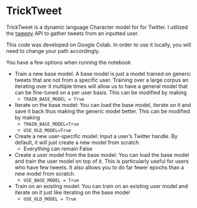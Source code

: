 # TrickTweet
TrickTweet is a dynamic language Character model for for Twitter. I utilized the [tweepy](https://www.tweepy.org/) API to gather tweets from an inputted user.

This code was developed on Google Colab. In order to use it locally, you will need to change your path accordingly.

You have a few options when running the notebook

- Train a new base model: A base model is just a model trained on generic tweets that are not from a specific user. Training over a large corpus an iterating over it multiple times will allow us to have a general model that can be fine-tuned on a per user basis. This can be modified by making
    - `TRAIN_BASE_MODEL = True`
- Iterate on the base model: You can load the base model, iterate on it and save it back thus making the generic model better. This can be modified by making
    - `TRAIN_BASE_MODEL=True`
    - `USE_OLD_MODEL=True`
- Create a new user-specific model: Input a user’s Twitter handle. By default, it will just create a new model from scratch
    - Everything can remain False
- Create a user model from the base model: You can load the base model and train the user model on top of it. This is particularly useful for users who have few tweets. It also allows you to do far fewer epochs than a new model from scratch.
    - `USE_BASE_MODEL = True`
- Train on an existing model: You can train on an existing user model and iterate on it just like iterating on the base model
    - `USE_OLD_MODEL = True`
